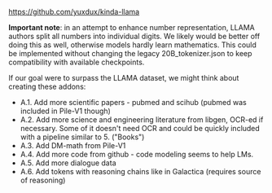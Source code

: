 https://github.com/yuxdux/kinda-llama

__Important note__: in an attempt to enhance number representation, LLAMA authors split all numbers into individual digits. We likely would be better off doing this as well, otherwise models hardly learn mathematics. This could be implemented without changing the legacy 20B_tokenizer.json to keep compatibility with available checkpoints.

If our goal were to surpass the LLAMA dataset, we might think about creating these addons:
- A.1. Add more scientific papers - pubmed and scihub (pubmed was included in Pile-V1 though)
- A.2. Add more science and engineering literature from libgen, OCR-ed if necessary. Some of it doesn't need OCR and could be quickly included with a pipeline similar to 5. ("Books")
- A.3. Add DM-math from Pile-V1
- A.4. Add more code from github - code modeling seems to help LMs.
- A.5. Add more dialogue data
- A.6. Add tokens with reasoning chains like in Galactica (requires source of reasoning)
